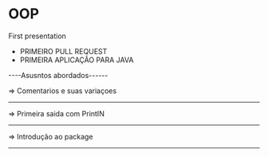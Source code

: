 # OOP
First presentation 


* PRIMEIRO PULL REQUEST 
* PRIMEIRA APLICAÇÂO PARA JAVA

----Asusntos abordados------

  => Comentarios e suas variaçoes
  ________________________________________________________________________________________________________________________________________________________________________________
  => Primeira saida com PrintIN
  ________________________________________________________________________________________________________________________________________________________________________________
  => Introdução ao package
  ________________________________________________________________________________________________________________________________________________________________________________
